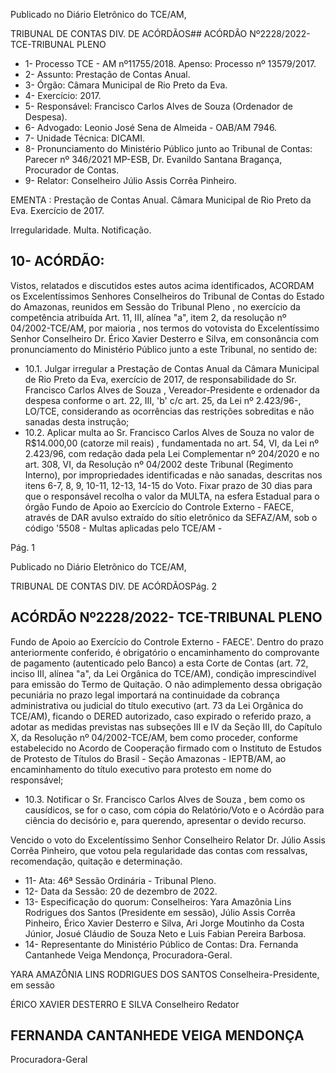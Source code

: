 Publicado  no  Diário  Eletrônico do TCE/AM,

TRIBUNAL DE CONTAS DIV. DE ACÓRDÃOS## ACÓRDÃO Nº2228/2022- TCE-TRIBUNAL PLENO

- 1- Processo TCE - AM nº11755/2018. Apenso: Processo nº  13579/2017.
- 2- Assunto: Prestação de Contas Anual.
- 3- Órgão: Câmara Municipal de Rio Preto da Eva.
- 4- Exercício: 2017.
- 5- Responsável: Francisco Carlos Alves de Souza (Ordenador de Despesa).
- 6- Advogado: Leonio José Sena de Almeida - OAB/AM 7946.
- 7- Unidade Técnica: DICAMI.
- 8- Pronunciamento  do  Ministério  Público  junto  ao  Tribunal  de  Contas: Parecer  nº 346/2021 MP-ESB, Dr. Evanildo Santana Bragança, Procurador de Contas.
- 9- Relator: Conselheiro Júlio Assis Corrêa Pinheiro.

EMENTA : Prestação  de  Contas  Anual. Câmara Municipal de Rio Preto da Eva. Exercício de 2017.

Irregularidade. Multa. Notificação.

## 10-  ACÓRDÃO:

Vistos, relatados e discutidos estes autos acima identificados, ACORDAM os Excelentíssimos Senhores Conselheiros do Tribunal de Contas do Estado do Amazonas, reunidos em Sessão do Tribunal Pleno , no exercício da competência atribuída Art. 11, III, alínea "a", item 2, da resolução nº 04/2002-TCE/AM, por  maioria , nos termos do votovista  do  Excelentíssimo  Senhor  Conselheiro  Dr.  Érico  Xavier  Desterro  e  Silva, em consonância com pronunciamento do Ministério Público junto a este Tribunal, no sentido de:

- 10.1. Julgar irregular a  Prestação de Contas Anual da Câmara Municipal de Rio Preto da Eva, exercício de 2017, de responsabilidade do Sr. Francisco Carlos Alves de Souza , Vereador-Presidente e ordenador da despesa  conforme o art. 22, III, 'b' c/c art. 25, da Lei nº 2.423/96-, LO/TCE, considerando as ocorrências das restrições sobreditas e não sanadas desta instrução;
- 10.2. Aplicar multa ao Sr. Francisco Carlos Alves de Souza no valor de R$14.000,00 (catorze mil reais) , fundamentada no art. 54, VI, da Lei nº 2.423/96, com redação dada pela Lei Complementar nº 204/2020 e no art. 308, VI, da Resolução nº 04/2002 deste Tribunal (Regimento Interno),  por  impropriedades  identificadas  e  não  sanadas,  descritas nos itens  6-7,  8,  9,  10-11,  12-13,  14-15  do  Voto.  Fixar  prazo  de 30 dias para  que  o  responsável  recolha  o  valor  da  MULTA,  na  esfera Estadual  para  o  órgão  Fundo  de  Apoio  ao  Exercício  do  Controle Externo - FAECE, através de DAR avulso extraído do sítio eletrônico da SEFAZ/AM, sob o código '5508 - Multas aplicadas pelo TCE/AM -

Pág. 1

Publicado  no  Diário  Eletrônico do TCE/AM,

TRIBUNAL DE CONTAS DIV. DE ACÓRDÃOSPág. 2

## ACÓRDÃO Nº2228/2022- TCE-TRIBUNAL PLENO

Fundo de Apoio ao Exercício do Controle Externo - FAECE'. Dentro do prazo anteriormente conferido, é obrigatório o encaminhamento do comprovante de pagamento (autenticado pelo Banco) a esta Corte de Contas  (art.  72,  inciso  III,  alínea  "a",  da  Lei  Orgânica  do  TCE/AM), condição imprescindível para emissão do Termo de Quitação. O não adimplemento dessa obrigação pecuniária no prazo legal importará na continuidade da cobrança administrativa ou judicial do título executivo (art.  73  da  Lei  Orgânica  do  TCE/AM), ficando  o  DERED  autorizado, caso  expirado  o  referido  prazo,  a  adotar  as  medidas  previstas  nas subseções  III  e  IV  da  Seção  III,  do  Capítulo  X,  da  Resolução  nº 04/2002-TCE/AM,  bem  como  proceder,  conforme  estabelecido  no Acordo  de  Cooperação  firmado  com  o  Instituto  de  Estudos  de Protesto  de  Títulos  do  Brasil  -  Seção  Amazonas  -  IEPTB/AM,  ao encaminhamento  do  título  executivo  para  protesto  em  nome  do responsável;

- 10.3. Notificar o Sr.  Francisco  Carlos  Alves  de  Souza ,  bem  como  os causídicos, se for o caso, com cópia do Relatório/Voto e o Acórdão para  ciência  do  decisório  e,  para  querendo,  apresentar  o  devido recurso.

Vencido o voto do Excelentíssimo Senhor Conselheiro Relator Dr. Júlio Assis Corrêa Pinheiro, que votou pela regularidade das contas com ressalvas, recomendação, quitação e determinação.

- 11-  Ata: 46ª Sessão Ordinária - Tribunal Pleno.
- 12-  Data da Sessão: 20 de dezembro de 2022.
- 13-  Especificação  do  quorum: Conselheiros:  Yara  Amazônia  Lins  Rodrigues  dos Santos (Presidente em sessão), Júlio Assis Corrêa Pinheiro, Érico Xavier Desterro e Silva, Ari Jorge Moutinho da Costa Júnior, Josué Cláudio de Souza Neto e Luis Fabian Pereira Barbosa.
- 14-  Representante do Ministério Público de Contas: Dra. Fernanda Cantanhede Veiga Mendonça, Procuradora-Geral.

YARA AMAZÔNIA LINS RODRIGUES DOS SANTOS Conselheira-Presidente, em sessão

ÉRICO XAVIER DESTERRO E SILVA Conselheiro Redator

## FERNANDA CANTANHEDE VEIGA MENDONÇA

Procuradora-Geral